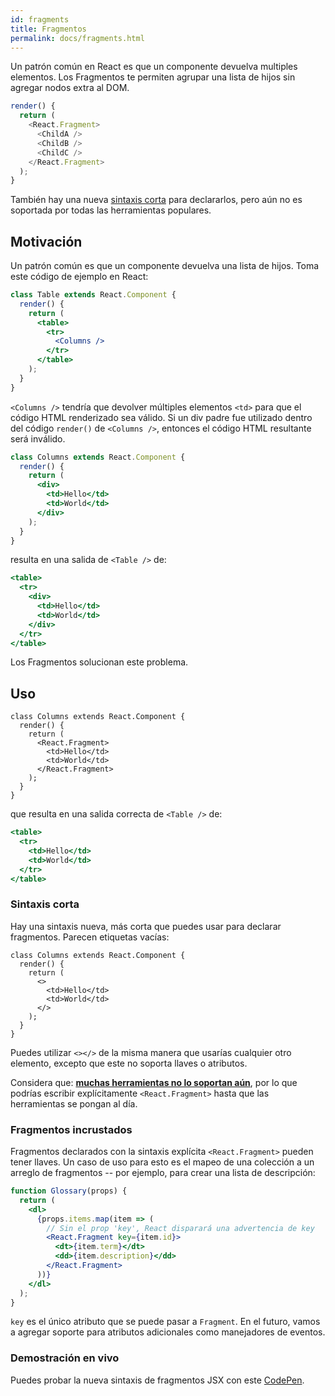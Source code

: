 ```yaml
---
id: fragments
title: Fragmentos
permalink: docs/fragments.html
---
```

Un patrón común en React es que un componente devuelva multiples elementos. Los Fragmentos te permiten agrupar una lista de hijos sin agregar nodos extra al DOM.

```js
render() {
  return (
    <React.Fragment>
      <ChildA />
      <ChildB />
      <ChildC />
    </React.Fragment>
  );
}
```

También hay una nueva [sintaxis corta](#sintaxis-corta) para declararlos, pero aún no es soportada por todas las herramientas populares.

## Motivación

Un patrón común es que un componente devuelva una lista de hijos. Toma este código de ejemplo en React:

```jsx
class Table extends React.Component {
  render() {
    return (
      <table>
        <tr>
          <Columns />
        </tr>
      </table>
    );
  }
}
```

`<Columns />` tendría que devolver múltiples elementos `<td>` para que el código HTML renderizado sea válido. Si un div padre fue utilizado dentro del código `render()` de `<Columns />`, entonces el código HTML resultante será inválido.

```jsx
class Columns extends React.Component {
  render() {
    return (
      <div>
        <td>Hello</td>
        <td>World</td>
      </div>
    );
  }
}
```

resulta en una salida de `<Table />` de:

```jsx
<table>
  <tr>
    <div>
      <td>Hello</td>
      <td>World</td>
    </div>
  </tr>
</table>
```

Los Fragmentos solucionan este problema.

## Uso

```jsx{4,7}
class Columns extends React.Component {
  render() {
    return (
      <React.Fragment>
        <td>Hello</td>
        <td>World</td>
      </React.Fragment>
    );
  }
}
```

que resulta en una salida correcta de `<Table />` de:

```jsx
<table>
  <tr>
    <td>Hello</td>
    <td>World</td>
  </tr>
</table>
```

### Sintaxis corta

Hay una sintaxis nueva, más corta que puedes usar para declarar fragmentos. Parecen etiquetas vacías:

```jsx{4,7}
class Columns extends React.Component {
  render() {
    return (
      <>
        <td>Hello</td>
        <td>World</td>
      </>
    );
  }
}
```

Puedes utilizar `<></>` de la misma manera que usarías cualquier otro elemento, excepto que este no soporta llaves o atributos.

Considera que: **[muchas herramientas no lo soportan aún](/blog/2017/11/28/react-v16.2.0-fragment-support.html#support-for-fragment-syntax)**, por lo que podrías escribir explícitamente `<React.Fragment>` hasta que las herramientas se pongan al día.

### Fragmentos incrustados

Fragmentos declarados con la sintaxis explícita `<React.Fragment>` pueden tener llaves. Un caso de uso para esto es el mapeo de una colección a un arreglo de fragmentos -- por ejemplo, para crear una lista de descripción:

```jsx
function Glossary(props) {
  return (
    <dl>
      {props.items.map(item => (
        // Sin el prop 'key', React disparará una advertencia de key
        <React.Fragment key={item.id}>
          <dt>{item.term}</dt>
          <dd>{item.description}</dd>
        </React.Fragment>
      ))}
    </dl>
  );
}
```

`key` es el único atributo que se puede pasar a `Fragment`. En el futuro, vamos a agregar soporte para atributos adicionales como manejadores de eventos.

### Demostración en vivo

Puedes probar la nueva sintaxis de fragmentos JSX con este [CodePen](https://codepen.io/reactjs/pen/VrEbjE?editors=1000).